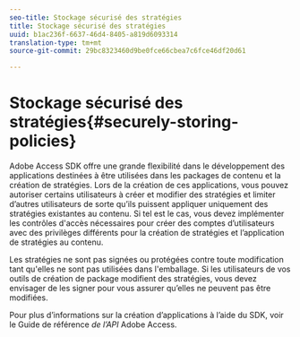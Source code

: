 ```yaml
---
seo-title: Stockage sécurisé des stratégies
title: Stockage sécurisé des stratégies
uuid: b1ac236f-6637-46d4-8405-a819d6093314
translation-type: tm+mt
source-git-commit: 29bc8323460d9be0fce66cbea7c6fce46df20d61

---
```



# Stockage sécurisé des stratégies{#securely-storing-policies}

Adobe Access SDK offre une grande flexibilité dans le développement des applications destinées à être utilisées dans les packages de contenu et la création de stratégies. Lors de la création de ces applications, vous pouvez autoriser certains utilisateurs à créer et modifier des stratégies et limiter d’autres utilisateurs de sorte qu’ils puissent appliquer uniquement des stratégies existantes au contenu. Si tel est le cas, vous devez implémenter les contrôles d&#39;accès nécessaires pour créer des comptes d’utilisateurs avec des privilèges différents pour la création de stratégies et l’application de stratégies au contenu.

Les stratégies ne sont pas signées ou protégées contre toute modification tant qu&#39;elles ne sont pas utilisées dans l&#39;emballage. Si les utilisateurs de vos outils de création de package modifient des stratégies, vous devez envisager de les signer pour vous assurer qu’elles ne peuvent pas être modifiées.

Pour plus d’informations sur la création d’applications à l’aide du SDK, voir le Guide de référence *de l’API* Adobe Access.
